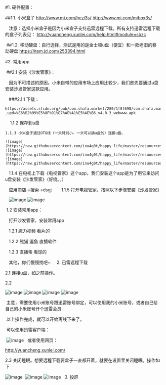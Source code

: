#1. 硬件配置：

 ##1.1. 小米盒子
    http://www.mi.com/hezi3s/
    http://www.mi.com/mibox3s/
  
    注意：选择小米盒子是因为小米盒子支持迅雷远程下载。所有支持迅雷远程下载的盒子列表见：
    http://yuancheng.xunlei.com/help.html#module=sbzc
    
  ##1.2. 移动硬盘：自行选择，测试是用的是金士顿u盘（便宜）和一款老旧的移动硬盘
  https://item.jd.com/253394.html
  
#2. 常用app

  ##2.1 安装《沙发管家》：
  
    因为不可描述的原因，小米自带的应用市场上应用比较少，我们首先要通过u盘安装沙发管家这款应用。
    
    ###2.1.1 下载：
    
    https://assets.sfcdn.org/pub/com.shafa.market/280/1f8f698/com.shafa.market_4.8.3_webwww.apk?_upd=%E6%B2%99%E5%8F%91%E7%AE%A1%E5%AE%B6_v4.8.3_webwww.apk
    
    1.1.2 保存到u盘
    
    1.1.3 小米盒子通过OTG线（一头特别小，一头可以插u盘的）连接u盘。
    
    ![image](https://raw.githubusercontent.com/inu4g0t/happy_life/master/resuources/xunlei/disk1.jpg)
    ![image](https://raw.githubusercontent.com/inu4g0t/happy_life/master/resuources/xunlei/disk2.jpg)
    ![image](https://raw.githubusercontent.com/inu4g0t/happy_life/master/resuources/xunlei/disk3.jpg)
   
    1.1.4 在电视上下载《电视管家》这个app，我们安装这个app是为了用它来访问u盘安装《沙发管家》（好绕。。）
    
    应用商店->搜索->dsgj
    
    1.1.5 打开电视管家，按照以下步骤安装《沙发管家》
    
    ![image](https://raw.githubusercontent.com/inu4g0t/happy_life/master/resuources/xunlei/sf1.jpg)
    ![image](https://raw.githubusercontent.com/inu4g0t/happy_life/master/resuources/xunlei/sf2.jpg)
    
  1.2 安装常用app：
  
    打开沙发管家，安装常用app
    
    1.2.1 魔力视频 看片的
    
    1.2.2 熊猫 逗鱼 直播软件
    
    1.2.3 直播帝 看球的
    
    其他，你们慢慢找吧~
    
2. 迅雷远程下载

 2.1 连接u盘，如之前操作。
 
 2.2
 
  ![image](https://raw.githubusercontent.com/inu4g0t/happy_life/master/resuources/xunlei/1.jpg)
  ![image](https://raw.githubusercontent.com/inu4g0t/happy_life/master/resuources/xunlei/2.jpg)
  ![image](https://raw.githubusercontent.com/inu4g0t/happy_life/master/resuources/xunlei/3.jpg)
  ![image](https://raw.githubusercontent.com/inu4g0t/happy_life/master/resuources/xunlei/4.jpg)
  
  主意，需要使用小米账号跟迅雷账号绑定，可以使用我的小米账号，或者自己给自己的小米账号开个迅雷会员
  
  以上操作完成，就可以开始离线下来了。
  
  可以使用迅雷客户端：
  
  ![image](https://raw.githubusercontent.com/inu4g0t/happy_life/master/resuources/xunlei/new_task1.png)
  
  或者使用网页：
  
  http://yuancheng.xunlei.com/
  
 2.3 关闭睡眠。想要远程下载要盒子一直都开着，就要在设置里关闭睡眠。操作如下
 
  ![image](https://raw.githubusercontent.com/inu4g0t/happy_life/master/resuources/xunlei/sleep1.jpg)
  ![image](https://raw.githubusercontent.com/inu4g0t/happy_life/master/resuources/xunlei/sleep2.jpg)
  ![image](https://raw.githubusercontent.com/inu4g0t/happy_life/master/resuources/xunlei/sleep3.jpg)
  
3. 投屏
